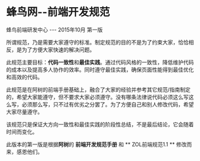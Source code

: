 # 蜂鸟网--前端开发规范

蜂鸟前端研发中心 --- 2015年10月 第一版

所谓规范，乃是需要大家遵守的标准。制定规范的目的不是为了约束大家，恰恰相反，是为了方便大家快速的解决问题。

此规范主要目标：**代码一致性**和**最佳实践**。通过代码风格的一致性，降低维护代码的成本以及提高多人协作的效率。同时遵守最佳实践，确保页面性能得到最佳优化和高效的代码。

此规范是在阿树的前端手册基础上，融合了大家的经验并参考其它规范/指南制定的，希望大家能遵守，但不要求大家必须遵守。没有哪条法律说代码必须这么写这么写，必须那么写，只不过有优劣之分罢了。为了方便自己和别人修改代码，希望大家尽量遵守。  
   
该规范只是保证大方向一致性和最佳实践的阶段性总结，不是最后结论，它会随着时间而变化。 
 
此版本的第一版是根据**阿树**的 **前端开发规范手册** 和 ** ZOL前端规范1.1 ** 修改而来，感恩他们。  

<!--#####Github: [仓库地址](https://github.com/Aaaaaashu/Front-End-Style-Guide)
#####知笔墨：[手册地址](http://zhibimo.com/read/Ashu/front-end-style-guide/)  -->
 